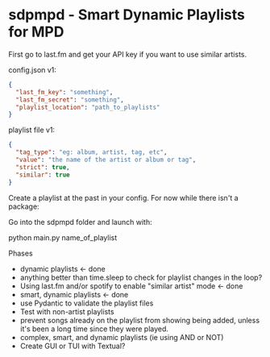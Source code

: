 # sdpmpd - Smart Dynamic Playlists for MPD

First go to last.fm and get your API key if you want to use similar artists. 

config.json v1:
```json
{
  "last_fm_key": "something",
  "last_fm_secret": "something",
  "playlist_location": "path_to_playlists"
}
```

playlist file v1:

```json
{
  "tag_type": "eg: album, artist, tag, etc",
  "value": "the name of the artist or album or tag",
  "strict": true,
  "similar": true
}
```
Create a playlist at the past in your config. For now while there isn't a package:

Go into the sdpmpd folder and launch with:

python main.py name_of_playlist


Phases
- dynamic playlists <- done
- anything better than time.sleep to check for playlist changes in the loop?
- Using last.fm and/or spotify to enable "similar artist" mode <- done
- smart, dynamic playlists <- done
- use Pydantic to validate the playlist files
- Test with non-artist playlists
- prevent songs already on the playlist from showing being added, unless it's been a long time since they were played.
- complex, smart, and dynamic playlists (ie using AND or NOT)
- Create GUI or TUI with Textual?
